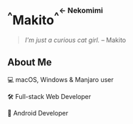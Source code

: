# <sup>^</sup>Makito<sup>^<sup><sup>← Nekomimi</sup></sup></sup>

> _I'm just a curious cat girl._ – Makito

## About Me

💻 macOS, Windows & Manjaro user

🛠 Full-stack Web Developer

🤖️ Android Developer
